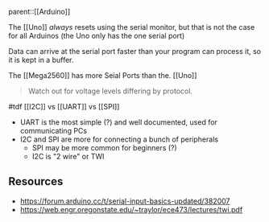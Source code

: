 parent::[[Arduino]]

The [[Uno]] _always_ resets using the serial monitor, but that is not the case for all Arduinos (the Uno only has the one serial port)

Data can arrive at the serial port faster than your program can process it, so it is kept in a buffer.

The [[Mega2560]] has more Seial Ports than the. [[Uno]]

 > Watch out for voltage levels differing by protocol. 

#tdf [[I2C]] vs [[UART]] vs [[SPI]]
- UART is the most simple (?) and well documented, used for communicating PCs 
- I2C and SPI are more for connecting a bunch of peripherals
	- SPI may be more common for beginners (?)
	- I2C is "2 wire" or TWI

## Resources
- https://forum.arduino.cc/t/serial-input-basics-updated/382007
- https://web.engr.oregonstate.edu/~traylor/ece473/lectures/twi.pdf


